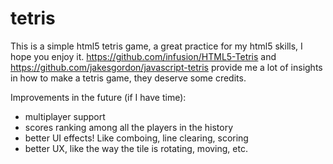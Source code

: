 # tetris
This is a simple html5 tetris game, a great practice for my html5 skills, I hope you enjoy it.
https://github.com/infusion/HTML5-Tetris and https://github.com/jakesgordon/javascript-tetris provide me a lot of insights in how to make a tetris game, they deserve some credits.

Improvements in the future (if I have time):
- multiplayer support
- scores ranking among all the players in the history
- better UI effects! Like comboing, line clearing, scoring
- better UX, like the way the tile is rotating, moving, etc.
